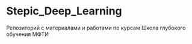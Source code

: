 # Stepic_Deep_Learning
Репозиторий с материалами и работами по курсам Школа глубокого обучения МФТИ 
